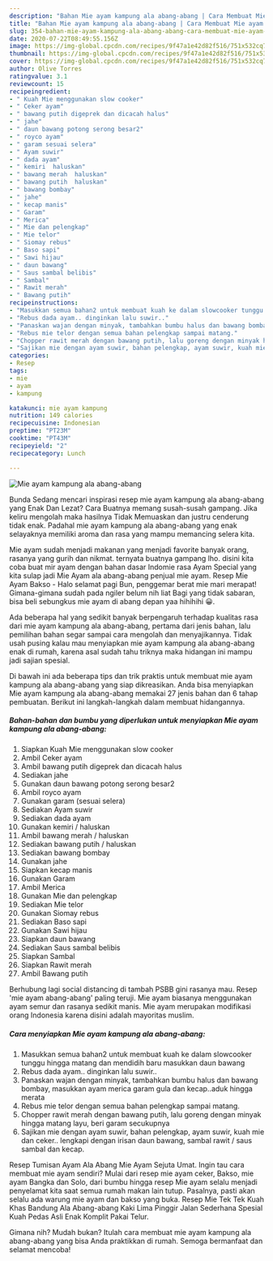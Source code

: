 ```yaml
---
description: "Bahan Mie ayam kampung ala abang-abang | Cara Membuat Mie ayam kampung ala abang-abang Yang Menggugah Selera"
title: "Bahan Mie ayam kampung ala abang-abang | Cara Membuat Mie ayam kampung ala abang-abang Yang Menggugah Selera"
slug: 354-bahan-mie-ayam-kampung-ala-abang-abang-cara-membuat-mie-ayam-kampung-ala-abang-abang-yang-menggugah-selera
date: 2020-07-22T08:49:55.156Z
image: https://img-global.cpcdn.com/recipes/9f47a1e42d82f516/751x532cq70/mie-ayam-kampung-ala-abang-abang-foto-resep-utama.jpg
thumbnail: https://img-global.cpcdn.com/recipes/9f47a1e42d82f516/751x532cq70/mie-ayam-kampung-ala-abang-abang-foto-resep-utama.jpg
cover: https://img-global.cpcdn.com/recipes/9f47a1e42d82f516/751x532cq70/mie-ayam-kampung-ala-abang-abang-foto-resep-utama.jpg
author: Olive Torres
ratingvalue: 3.1
reviewcount: 15
recipeingredient:
- " Kuah Mie menggunakan slow cooker"
- " Ceker ayam"
- " bawang putih digeprek dan dicacah halus"
- " jahe"
- " daun bawang potong serong besar2"
- " royco ayam"
- " garam sesuai selera"
- " Ayam suwir"
- " dada ayam"
- " kemiri  haluskan"
- " bawang merah  haluskan"
- " bawang putih  haluskan"
- " bawang bombay"
- " jahe"
- " kecap manis"
- " Garam"
- " Merica"
- " Mie dan pelengkap"
- " Mie telor"
- " Siomay rebus"
- " Baso sapi"
- " Sawi hijau"
- " daun bawang"
- " Saus sambal belibis"
- " Sambal"
- " Rawit merah"
- " Bawang putih"
recipeinstructions:
- "Masukkan semua bahan2 untuk membuat kuah ke dalam slowcooker tunggu hingga matang dan mendidih baru masukkan daun bawang"
- "Rebus dada ayam.. dinginkan lalu suwir.."
- "Panaskan wajan dengan minyak, tambahkan bumbu halus dan bawang bombay, masukkan ayam merica garam gula dan kecap..aduk hingga merata"
- "Rebus mie telor dengan semua bahan pelengkap sampai matang."
- "Chopper rawit merah dengan bawang putih, lalu goreng dengan minyak hingga matang layu, beri garam secukupnya"
- "Sajikan mie dengan ayam suwir, bahan pelengkap, ayam suwir, kuah mie dan ceker.. lengkapi dengan irisan daun bawang, sambal rawit / saus sambal dan kecap."
categories:
- Resep
tags:
- mie
- ayam
- kampung

katakunci: mie ayam kampung 
nutrition: 149 calories
recipecuisine: Indonesian
preptime: "PT23M"
cooktime: "PT43M"
recipeyield: "2"
recipecategory: Lunch

---
```



![Mie ayam kampung ala abang-abang](https://img-global.cpcdn.com/recipes/9f47a1e42d82f516/751x532cq70/mie-ayam-kampung-ala-abang-abang-foto-resep-utama.jpg)

Bunda Sedang mencari inspirasi resep mie ayam kampung ala abang-abang yang Enak Dan Lezat? Cara Buatnya memang susah-susah gampang. Jika keliru mengolah maka hasilnya Tidak Memuaskan dan justru cenderung tidak enak. Padahal mie ayam kampung ala abang-abang yang enak selayaknya memiliki aroma dan rasa yang mampu memancing selera kita.

Mie ayam sudah menjadi makanan yang menjadi favorite banyak orang, rasanya yang gurih dan nikmat. ternyata buatnya gampang lho. disini kita coba buat mir ayam dengan bahan dasar Indomie rasa Ayam Special yang kita sulap jadi Mie Ayam ala abang-abang penjual mie ayam. Resep Mie Ayam Bakso - Halo selamat pagi Bun, penggemar berat mie mari merapat! Gimana-gimana sudah pada ngiler belum nih liat Bagi yang tidak sabaran, bisa beli sebungkus mie ayam di abang depan yaa hihihihi 😀.

Ada beberapa hal yang sedikit banyak berpengaruh terhadap kualitas rasa dari mie ayam kampung ala abang-abang, pertama dari jenis bahan, lalu pemilihan bahan segar sampai cara mengolah dan menyajikannya. Tidak usah pusing kalau mau menyiapkan mie ayam kampung ala abang-abang enak di rumah, karena asal sudah tahu triknya maka hidangan ini mampu jadi sajian spesial.


Di bawah ini ada beberapa tips dan trik praktis untuk membuat mie ayam kampung ala abang-abang yang siap dikreasikan. Anda bisa menyiapkan Mie ayam kampung ala abang-abang memakai 27 jenis bahan dan 6 tahap pembuatan. Berikut ini langkah-langkah dalam membuat hidangannya.

<!--inarticleads1-->

##### Bahan-bahan dan bumbu yang diperlukan untuk menyiapkan Mie ayam kampung ala abang-abang:

1. Siapkan  Kuah Mie menggunakan slow cooker
1. Ambil  Ceker ayam
1. Ambil  bawang putih digeprek dan dicacah halus
1. Sediakan  jahe
1. Gunakan  daun bawang potong serong besar2
1. Ambil  royco ayam
1. Gunakan  garam (sesuai selera)
1. Sediakan  Ayam suwir
1. Sediakan  dada ayam
1. Gunakan  kemiri / haluskan
1. Ambil  bawang merah / haluskan
1. Sediakan  bawang putih / haluskan
1. Sediakan  bawang bombay
1. Gunakan  jahe
1. Siapkan  kecap manis
1. Gunakan  Garam
1. Ambil  Merica
1. Gunakan  Mie dan pelengkap
1. Sediakan  Mie telor
1. Gunakan  Siomay rebus
1. Sediakan  Baso sapi
1. Gunakan  Sawi hijau
1. Siapkan  daun bawang
1. Sediakan  Saus sambal belibis
1. Siapkan  Sambal
1. Siapkan  Rawit merah
1. Ambil  Bawang putih


Berhubung lagi social distancing di tambah PSBB gini rasanya mau. Resep &#39;mie ayam abang-abang&#39; paling teruji. Mie ayam biasanya menggunakan ayam semur dan rasanya sedikit manis. Mie ayam merupakan modifikasi orang Indonesia karena disini adalah mayoritas muslim. 

<!--inarticleads2-->

##### Cara menyiapkan Mie ayam kampung ala abang-abang:

1. Masukkan semua bahan2 untuk membuat kuah ke dalam slowcooker tunggu hingga matang dan mendidih baru masukkan daun bawang
1. Rebus dada ayam.. dinginkan lalu suwir..
1. Panaskan wajan dengan minyak, tambahkan bumbu halus dan bawang bombay, masukkan ayam merica garam gula dan kecap..aduk hingga merata
1. Rebus mie telor dengan semua bahan pelengkap sampai matang.
1. Chopper rawit merah dengan bawang putih, lalu goreng dengan minyak hingga matang layu, beri garam secukupnya
1. Sajikan mie dengan ayam suwir, bahan pelengkap, ayam suwir, kuah mie dan ceker.. lengkapi dengan irisan daun bawang, sambal rawit / saus sambal dan kecap.


Resep Tumisan Ayam Ala Abang Mie Ayam Sejuta Umat. Ingin tau cara membuat mie ayam sendiri? Mulai dari resep mie ayam ceker, Bakso, mie ayam Bangka dan Solo, dari bumbu hingga resep Mie ayam selalu menjadi penyelamat kita saat semua rumah makan lain tutup. Pasalnya, pasti akan selalu ada warung mie ayam dan bakso yang buka. Resep Mie Tek Tek Kuah Khas Bandung Ala Abang-abang Kaki Lima Pinggir Jalan Sederhana Spesial Kuah Pedas Asli Enak Komplit Pakai Telur. 

Gimana nih? Mudah bukan? Itulah cara membuat mie ayam kampung ala abang-abang yang bisa Anda praktikkan di rumah. Semoga bermanfaat dan selamat mencoba!
